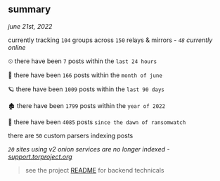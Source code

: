 
## summary
_june 21st, 2022_

currently tracking `104` groups across `150` relays & mirrors - _`48` currently online_

⏲ there have been `7` posts within the `last 24 hours`

🦈 there have been `166` posts within the `month of june`

🪐 there have been `1009` posts within the `last 90 days`

🏚 there have been `1799` posts within the `year of 2022`

🦕 there have been `4085` posts `since the dawn of ransomwatch`

there are `50` custom parsers indexing posts

_`20` sites using v2 onion services are no longer indexed - [support.torproject.org](https://support.torproject.org/onionservices/v2-deprecation/)_

> see the project [README](https://github.com/joshhighet/ransomwatch#ransomwatch--) for backend technicals
